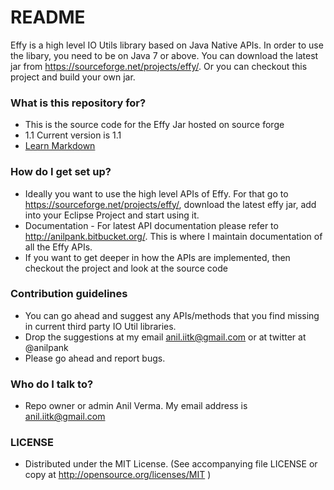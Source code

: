 # README #

Effy is a high level IO Utils library based on Java Native APIs. In order to use the libary, you need to be on Java 7
or above. You can download the latest jar from https://sourceforge.net/projects/effy/. Or you can checkout this project
and build your own jar.

### What is this repository for? ###

* This is the source code for the Effy Jar hosted on source forge
* 1.1 Current version is 1.1
* [Learn Markdown](https://bitbucket.org/tutorials/markdowndemo)

### How do I get set up? ###

* Ideally you want to use the high level APIs of Effy. For that go to https://sourceforge.net/projects/effy/, download the latest
effy jar, add into your Eclipse Project and start using it.
* Documentation -  For latest API documentation please refer to http://anilpank.bitbucket.org/. This is where I maintain documentation
of all the Effy APIs.
* If you want to get deeper in how the APIs are implemented, then checkout the project and look at the source code

### Contribution guidelines ###
* You can go ahead and suggest any APIs/methods that you find missing in current third party IO Util libraries.  
* Drop the suggestions at my email anil.iitk@gmail.com or at twitter at @anilpank
* Please go ahead and report bugs.


### Who do I talk to? ###

* Repo owner or admin Anil Verma. My email address is anil.iitk@gmail.com

### LICENSE ###

* Distributed under the MIT License. (See accompanying file LICENSE or copy at http://opensource.org/licenses/MIT )
